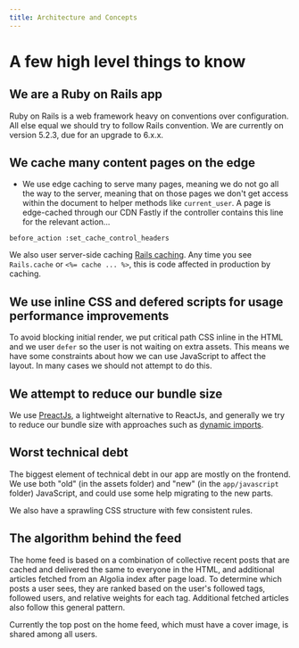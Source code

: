 ```yaml
---
title: Architecture and Concepts
---
```


# A few high level things to know

## We are a Ruby on Rails app

Ruby on Rails is a web framework heavy on conventions over configuration. All else equal we should try to follow Rails convention. We are currently on version 5.2.3, due for an upgrade to 6.x.x.

## We cache many content pages on the edge

- We use edge caching to serve many pages, meaning we do not go all the way to the server, meaning that on those pages we don't get access within the document to helper methods like `current_user`. A page is edge-cached through our CDN Fastly if the controller contains this line for the relevant action...

```
before_action :set_cache_control_headers
```

We also user server-side caching [Rails caching](https://guides.rubyonrails.org/caching_with_rails.html). Any time you see `Rails.cache` or `<%= cache ... %>`, this is code affected in production by caching. 

## We use inline CSS and defered scripts for usage performance improvements

To avoid blocking initial render, we put critical path CSS inline in the HTML and we user `defer` so the user is not waiting on extra assets. This means we have some constraints about how we can use JavaScript to affect the layout. In many cases we should not attempt to do this.

## We attempt to reduce our bundle size

We use [PreactJs](https://preactjs.com/), a lightweight alternative to ReactJs, and generally we try to reduce our bundle size with approaches such as [dynamic imports](https://dev.to/goenning/how-we-reduced-our-initial-jscss-size-by-67-3ac0).

## Worst technical debt

The biggest element of technical debt in our app are mostly on the frontend. We use both "old" (in the assets folder) and "new" (in the `app/javascript` folder) JavaScript, and could use some help migrating to the new parts.

We also have a sprawling CSS structure with few consistent rules.

## The algorithm behind the feed

The home feed is based on a combination of collective recent posts that are cached and delivered the same to everyone in the HTML, and additional articles fetched from an Algolia index after page load. To determine which posts a user sees, they are ranked based on the user's followed tags, followed users, and relative weights for each tag. Additional fetched articles also follow this general pattern.

Currently the top post on the home feed, which must have a cover image, is shared among all users.